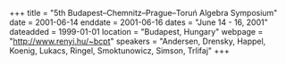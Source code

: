 +++
title = "5th Budapest–Chemnitz–Prague–Toruń Algebra Symposium"
date = 2001-06-14
enddate = 2001-06-16
dates = "June 14 - 16, 2001"
dateadded = 1999-01-01
location = "Budapest, Hungary"
webpage = "http://www.renyi.hu/~bcpt"
speakers = "Andersen, Drensky, Happel, Koenig, Lukacs, Ringel, Smoktunowicz, Simson, Trlifaj"
+++
